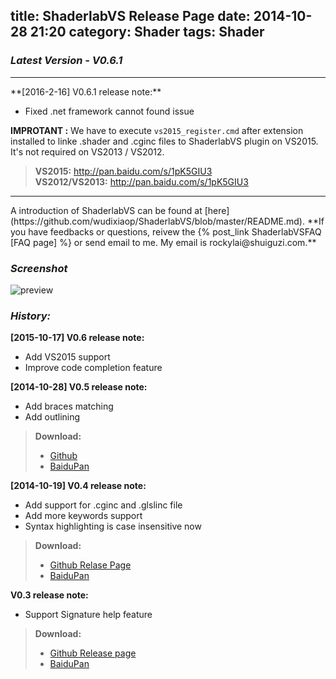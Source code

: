 title: ShaderlabVS Release Page
date: 2014-10-28 21:20
category: Shader
tags: Shader
---


### _Latest Version - V0.6.1_  
<hr>
**[2016-2-16] V0.6.1 release note:**

* Fixed .net framework cannot found issue

**IMPROTANT :** We have to execute `vs2015_register.cmd` after extension installed to linke .shader and .cginc files to ShaderlabVS plugin on VS2015. It's not required on VS2013 / VS2012.

> **VS2015:** <http://pan.baidu.com/s/1pK5GIU3>  
> **VS2012/VS2013:** <http://pan.baidu.com/s/1pK5GIU3>

<hr>
A introduction of ShaderlabVS can be found at [here](https://github.com/wudixiaop/ShaderlabVS/blob/master/README.md). **If you have feedbacks or questions, reivew the {% post_link ShaderlabVSFAQ [FAQ page]  %}
or send email to me. My email is rockylai@shuiguzi.com.**  


### _Screenshot_  
![preview](https://github.com/wudixiaop/ShaderlabVS/raw/master/img/Highlighting.PNG)

<!--more-->

### _History:_

**[2015-10-17] V0.6 release note:**

* Add VS2015 support
* Improve code completion feature

**[2014-10-28] V0.5 release note:**

* Add braces matching
* Add outlining

> **Download:**
>
> * [Github](https://github.com/wudixiaop/ShaderlabVS/releases/download/0.5/ShaderlabVS-0.5.zip)
> * [BaiduPan](http://pan.baidu.com/s/1qW9aR5E)

**[2014-10-19] V0.4 release note:**

* Add support for .cginc and .glslinc file
* Add more keywords support
* Syntax highlighting is case insensitive now

> **Download:**
>
> * [Github Relase Page](https://github.com/wudixiaop/ShaderlabVS/releases/download/0.4/ShaderlabVS.zip)
> * [BaiduPan](http://pan.baidu.com/s/1o6sPOUI)



**V0.3 release note:**

* Support Signature help feature

> **Download:**
>
> * [Github Release page](https://github.com/wudixiaop/ShaderlabVS/releases/download/0.3/ShaderlabVS-0.3.zip)
> * [BaiduPan](http://pan.baidu.com/s/1eQEJQHO)
